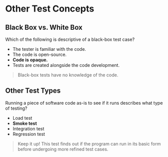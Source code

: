# Other Test Concepts

## Black Box vs. White Box

Which of the following is descriptive of a black-box test case?

* The tester is familiar with the code.
* The code is open-source.
* **Code is opaque.**
* Tests are created alongside the code development.

> Black-box tests have no knowledge of the code.

## Other Test Types

Running a piece of software code as-is to see if it runs describes what type of testing?

* Load test
* **Smoke test**
* Integration test
* Regression test

> Keep it up! This test finds out if the program can run in its basic form before undergoing more refined test cases.
